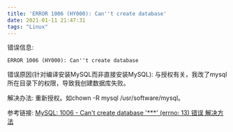 ```yaml
---
title: 'ERROR 1006 (HY000): Can''t create database'
date: 2021-01-11 21:47:31
tags: "Linux"
---
```


错误信息:
```
ERROR 1006 (HY000): Can''t create database
```
<!--more-->
错误原因(针对编译安装MySQL而非直接安装MySQL):
与授权有关，我改了mysql所在目录下的权限，导致我创建数据库失败。

解决办法:
重新授权。如chown -R mysql /usr/software/mysql。

参考链接:
[MySQL: 1006 - Can't create database '***' (errno: 13) 错误 解决方法](https://blog.csdn.net/kexiaoling/article/details/50259569)


